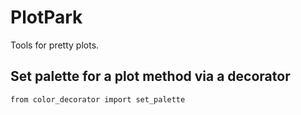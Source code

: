 # PlotPark

Tools for pretty plots.

## Set palette for a plot method via a decorator
```
from color_decorator import set_palette


```